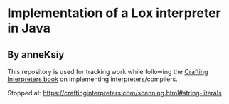 # Implementation of a Lox interpreter in Java
## By anneKsiy

This repository is used for tracking work while following the [Crafting Interpreters book](https://craftinginterpreters.com) on implementing interpreters/compilers.

Stopped at: https://craftinginterpreters.com/scanning.html#string-literals

